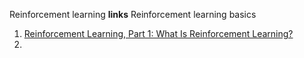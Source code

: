 Reinforcement learning **links**
  Reinforcement learning basics
  1. [Reinforcement Learning, Part 1: What Is Reinforcement Learning?](https://in.mathworks.com/videos/reinforcement-learning-part-1-what-is-reinforcement-learning-1551974943006.html)
  2. 
